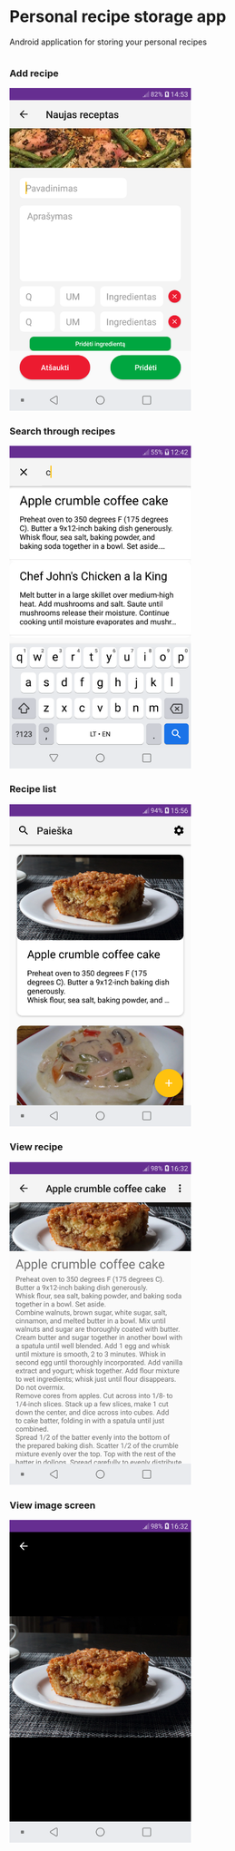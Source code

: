 # Personal recipe storage app
Android application for storing your personal recipes
 
 <div style="display: inline-block;">
  <h3 style="overflow: hidden;">Add recipe</h3>
  <img src="https://raw.githubusercontent.com/Airidasz/personal-recipe-app/master/appImages/add.png" width="320"/>
 </div>
  <div style="display: inline-block;">
  <h3>Search through recipes</h3>
  <img src="https://raw.githubusercontent.com/Airidasz/personal-recipe-app/master/appImages/search.png" width="320" />
 </div>
  
<p float="left">
    <h3>Recipe list</h3>
    <img src="https://raw.githubusercontent.com/Airidasz/personal-recipe-app/master/appImages/list.png"  width="320" /> 
    <h3>View recipe</h3>
    <img src="https://raw.githubusercontent.com/Airidasz/personal-recipe-app/master/appImages/view.png" width="320"/>
</p>
  
<p float="left">
    <h3>View image screen</h3>
    <img src="https://raw.githubusercontent.com/Airidasz/personal-recipe-app/master/appImages/view_image.png" width="320"/>
</p>
